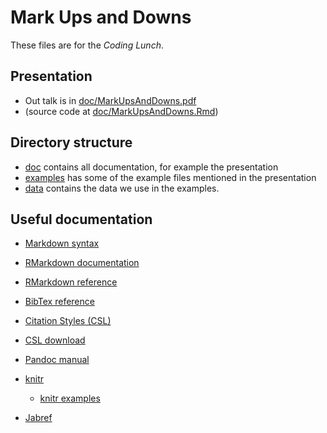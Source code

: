 # Mark Ups and Downs

These files are for the *Coding Lunch*.


## Presentation

- Out talk is in [doc/MarkUpsAndDowns.pdf](doc/MarkUpsAndDowns.pdf)
- (source code at [doc/MarkUpsAndDowns.Rmd](doc/MarkUpsAndDowns.Rmd))

## Directory structure

- [doc](doc/) contains all documentation, for example the presentation
- [examples](examples/) has some of the example files mentioned in the presentation
- [data](data/) contains the data we use in the examples.


## Useful documentation

- [Markdown syntax](https://daringfireball.net/projects/markdown/syntax)
- [RMarkdown documentation](http://rmarkdown.rstudio.com/lesson-1.html)
- [RMarkdown reference](https://www.rstudio.com/wp-content/uploads/2015/03/rmarkdown-reference.pdf)

- [BibTex reference](http://www.bibtex.org)
- [Citation Styles (CSL)](http://citationstyles.org/)
- [CSL download](https://github.com/citation-style-language/styles-distribution)


- [Pandoc manual](http://pandoc.org/MANUAL.html)
- [knitr](https://yihui.name/knitr/)
    - [knitr examples](https://github.com/yihui/knitr-examples)
- [Jabref](http://www.jabref.org/)